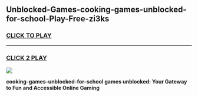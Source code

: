 
## Unblocked-Games-cooking-games-unblocked-for-school-Play-Free-zi3ks
<h3>
<a href="https://premium76.site?title=cooking-games-unblocked-for-school&ref=10A">CLICK TO PLAY</a></h3>
<hr>

<h3>
<a href="https://premium76.site?title=cooking-games-unblocked-for-school&ref=10A">CLICK 2 PLAY</a>
  
</h3>

<a href="https://premium76.site?title=cooking-games-unblocked-for-school&ref=10A"><img src="https://clearcache.store/games.png"></a>


**cooking-games-unblocked-for-school games unblocked: Your Gateway to Fun and Accessible Online Gaming**
